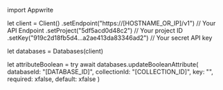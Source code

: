 import Appwrite

let client = Client()
    .setEndpoint("https://[HOSTNAME_OR_IP]/v1") // Your API Endpoint
    .setProject("5df5acd0d48c2") // Your project ID
    .setKey("919c2d18fb5d4...a2ae413da83346ad2") // Your secret API key

let databases = Databases(client)

let attributeBoolean = try await databases.updateBooleanAttribute(
    databaseId: "[DATABASE_ID]",
    collectionId: "[COLLECTION_ID]",
    key: "",
    required: xfalse,
    default: xfalse
)

